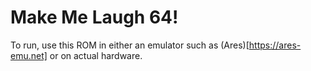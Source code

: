 # Make Me Laugh 64!

To run, use this ROM in either an emulator such as (Ares)[https://ares-emu.net] or on actual hardware.

